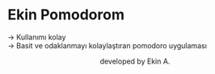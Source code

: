 # Ekin Pomodorom
-> Kullanımı kolay <br>
-> Basit ve odaklanmayı kolaylaştıran pomodoro uygulaması <br>
<p align="center">developed by Ekin A.</p>
